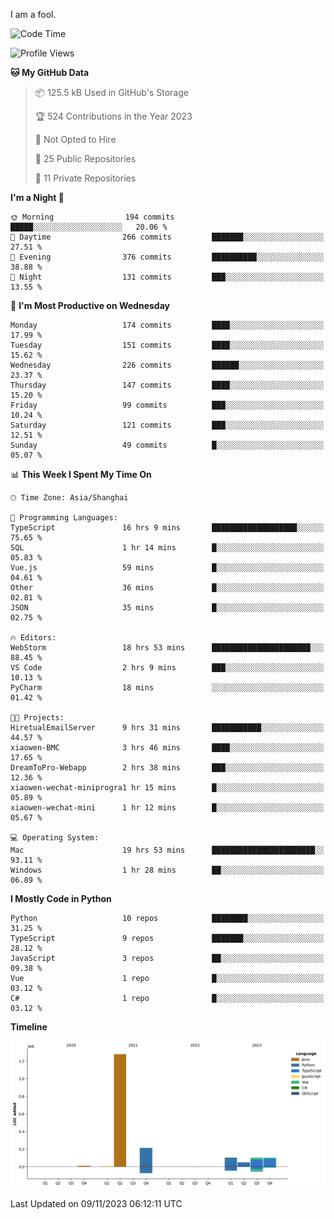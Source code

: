 I am a fool.

<!--START_SECTION:waka-->
![Code Time](http://img.shields.io/badge/Code%20Time-866%20hrs%204%20mins-blue)

![Profile Views](http://img.shields.io/badge/Profile%20Views-4-blue)

**🐱 My GitHub Data** 

> 📦 125.5 kB Used in GitHub's Storage 
 > 
> 🏆 524 Contributions in the Year 2023
 > 
> 🚫 Not Opted to Hire
 > 
> 📜 25 Public Repositories 
 > 
> 🔑 11 Private Repositories 
 > 
**I'm a Night 🦉** 

```text
🌞 Morning                194 commits         █████░░░░░░░░░░░░░░░░░░░░   20.06 % 
🌆 Daytime                266 commits         ███████░░░░░░░░░░░░░░░░░░   27.51 % 
🌃 Evening                376 commits         ██████████░░░░░░░░░░░░░░░   38.88 % 
🌙 Night                  131 commits         ███░░░░░░░░░░░░░░░░░░░░░░   13.55 % 
```
📅 **I'm Most Productive on Wednesday** 

```text
Monday                   174 commits         ████░░░░░░░░░░░░░░░░░░░░░   17.99 % 
Tuesday                  151 commits         ████░░░░░░░░░░░░░░░░░░░░░   15.62 % 
Wednesday                226 commits         ██████░░░░░░░░░░░░░░░░░░░   23.37 % 
Thursday                 147 commits         ████░░░░░░░░░░░░░░░░░░░░░   15.20 % 
Friday                   99 commits          ███░░░░░░░░░░░░░░░░░░░░░░   10.24 % 
Saturday                 121 commits         ███░░░░░░░░░░░░░░░░░░░░░░   12.51 % 
Sunday                   49 commits          █░░░░░░░░░░░░░░░░░░░░░░░░   05.07 % 
```


📊 **This Week I Spent My Time On** 

```text
🕑︎ Time Zone: Asia/Shanghai

💬 Programming Languages: 
TypeScript               16 hrs 9 mins       ███████████████████░░░░░░   75.65 % 
SQL                      1 hr 14 mins        █░░░░░░░░░░░░░░░░░░░░░░░░   05.83 % 
Vue.js                   59 mins             █░░░░░░░░░░░░░░░░░░░░░░░░   04.61 % 
Other                    36 mins             █░░░░░░░░░░░░░░░░░░░░░░░░   02.81 % 
JSON                     35 mins             █░░░░░░░░░░░░░░░░░░░░░░░░   02.75 % 

🔥 Editors: 
WebStorm                 18 hrs 53 mins      ██████████████████████░░░   88.45 % 
VS Code                  2 hrs 9 mins        ███░░░░░░░░░░░░░░░░░░░░░░   10.13 % 
PyCharm                  18 mins             ░░░░░░░░░░░░░░░░░░░░░░░░░   01.42 % 

🐱‍💻 Projects: 
HiretualEmailServer      9 hrs 31 mins       ███████████░░░░░░░░░░░░░░   44.57 % 
xiaowen-BMC              3 hrs 46 mins       ████░░░░░░░░░░░░░░░░░░░░░   17.65 % 
DreamToPro-Webapp        2 hrs 38 mins       ███░░░░░░░░░░░░░░░░░░░░░░   12.36 % 
xiaowen-wechat-miniprogra1 hr 15 mins        █░░░░░░░░░░░░░░░░░░░░░░░░   05.89 % 
xiaowen-wechat-mini      1 hr 12 mins        █░░░░░░░░░░░░░░░░░░░░░░░░   05.67 % 

💻 Operating System: 
Mac                      19 hrs 53 mins      ███████████████████████░░   93.11 % 
Windows                  1 hr 28 mins        ██░░░░░░░░░░░░░░░░░░░░░░░   06.89 % 
```

**I Mostly Code in Python** 

```text
Python                   10 repos            ████████░░░░░░░░░░░░░░░░░   31.25 % 
TypeScript               9 repos             ███████░░░░░░░░░░░░░░░░░░   28.12 % 
JavaScript               3 repos             ██░░░░░░░░░░░░░░░░░░░░░░░   09.38 % 
Vue                      1 repo              █░░░░░░░░░░░░░░░░░░░░░░░░   03.12 % 
C#                       1 repo              █░░░░░░░░░░░░░░░░░░░░░░░░   03.12 % 
```



**Timeline**

![Lines of Code chart](https://raw.githubusercontent.com/VeejaLiu/VeejaLiu/master/assets/bar_graph.png)


 Last Updated on 09/11/2023 06:12:11 UTC
<!--END_SECTION:waka-->
